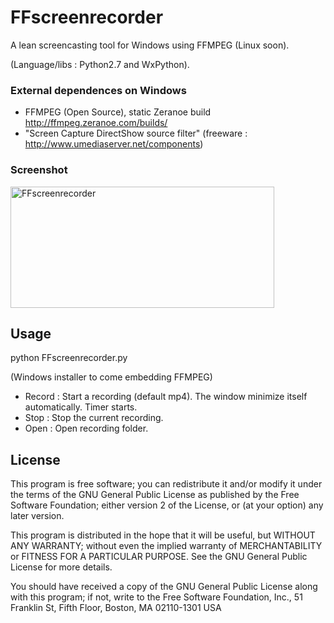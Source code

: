 # FFscreenrecorder

A lean screencasting tool for Windows using FFMPEG (Linux soon).

(Language/libs : Python2.7 and WxPython).

### External dependences on Windows

- FFMPEG (Open Source), static Zeranoe build  http://ffmpeg.zeranoe.com/builds/
- "Screen Capture DirectShow source filter" (freeware : http://www.umediaserver.net/components)
   
### Screenshot

<p>
<a href="https://www.flickr.com/photos/frenchy/15264491660" title="FFscreenrecorder by francois, on Flickr"><img src="https://farm4.staticflickr.com/3934/15264491660_fc5296201d_o.jpg" width="422" height="194" alt="FFscreenrecorder"></a>
</p>

## Usage

python FFscreenrecorder.py

(Windows installer to come embedding FFMPEG)

- Record : Start a recording (default mp4). The window minimize itself automatically. Timer starts.
- Stop :   Stop the current recording.
- Open :   Open recording folder. 

## License

This program is free software; you can redistribute it and/or modify
it under the terms of the GNU General Public License as published by
the Free Software Foundation; either version 2 of the License, or
(at your option) any later version.

This program is distributed in the hope that it will be useful,
but WITHOUT ANY WARRANTY; without even the implied warranty of
MERCHANTABILITY or FITNESS FOR A PARTICULAR PURPOSE.  See the
GNU General Public License for more details.

You should have received a copy of the GNU General Public License
along with this program; if not, write to the Free Software
Foundation, Inc., 51 Franklin St, Fifth Floor, Boston, MA  02110-1301  USA
